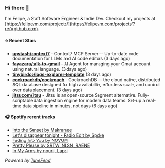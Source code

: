 ### Hi there 👋

I'm Felipe, a Staff Software Engineer & Indie Dev. Checkout my projects at [https://felipevm.com/projects/](https://felipevm.com/projects/?ref=github.com).

#### ⭐ Recent Stars
- **[upstash/context7](https://github.com/upstash/context7)** - Context7 MCP Server -- Up-to-date code documentation for LLMs and AI code editors (3 days ago)
- **[fayazara/talk-to-gmail](https://github.com/fayazara/talk-to-gmail)** - AI Agent for managing your Gmail account using natural language. (3 days ago)
- **[tinybirdco/logs-explorer-template](https://github.com/tinybirdco/logs-explorer-template)** (3 days ago)
- **[cockroachdb/cockroach](https://github.com/cockroachdb/cockroach)** - CockroachDB — the cloud native, distributed SQL database designed for high availability, effortless scale, and control over data placement. (3 days ago)
- **[jitsucom/jitsu](https://github.com/jitsucom/jitsu)** - Jitsu is an open-source Segment alternative. Fully-scriptable data ingestion engine for modern data teams. Set-up a real-time data pipeline in minutes, not days (6 days ago)

#### 🎧 Spotify recent tracks
- [Into the Sunset by Makramee](https://open.spotify.com/track/2NBKmOfbSxjbwdsWn6xR65)
- [Let&#39;s disappear tonight - Radio Edit by Spoke](https://open.spotify.com/track/3CZDfvbHG6bQ0wYVjAaMqI)
- [Fading Into You by NOVUM](https://open.spotify.com/track/2exgKoiQu3IN9kRZoxrEYA)
- [Pretty Please by SRTW, NLSN, RAENE](https://open.spotify.com/track/1mhqgTnqbUVnKY7wic4CKt)
- [In My Arms by nourii, Lapsi](https://open.spotify.com/track/08OjEAvN1EclkRAUxW3tFM)

_Powered by [TuneFeed](https://tunefeed.app?ref=github.com)_
